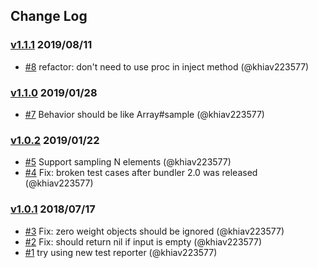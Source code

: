 ## Change Log

### [v1.1.1](https://github.com/khiav223577/roulette-wheel-selection/compare/v1.1.0...v1.1.1) 2019/08/11
- [#8](https://github.com/khiav223577/roulette-wheel-selection/pull/8) refactor: don't need to use proc in inject method (@khiav223577)

### [v1.1.0](https://github.com/khiav223577/roulette-wheel-selection/compare/v1.0.2...v1.1.0) 2019/01/28
- [#7](https://github.com/khiav223577/roulette-wheel-selection/pull/7) Behavior should be like Array#sample (@khiav223577)

### [v1.0.2](https://github.com/khiav223577/roulette-wheel-selection/compare/v1.0.1...v1.0.2) 2019/01/22
- [#5](https://github.com/khiav223577/roulette-wheel-selection/pull/5) Support sampling N elements (@khiav223577)
- [#4](https://github.com/khiav223577/roulette-wheel-selection/pull/4) Fix: broken test cases after bundler 2.0 was released (@khiav223577)

### [v1.0.1](https://github.com/khiav223577/roulette-wheel-selection/compare/v1.0.0...v1.0.1) 2018/07/17
- [#3](https://github.com/khiav223577/roulette-wheel-selection/pull/3) Fix: zero weight objects should be ignored (@khiav223577)
- [#2](https://github.com/khiav223577/roulette-wheel-selection/pull/2) Fix: should return nil if input is empty (@khiav223577)
- [#1](https://github.com/khiav223577/roulette-wheel-selection/pull/1) try using new test reporter (@khiav223577)
